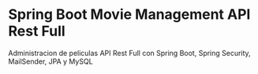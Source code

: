 # Spring Boot Movie Management API Rest Full
Administracion de peliculas API Rest Full con Spring Boot, Spring Security, MailSender, JPA y MySQL
